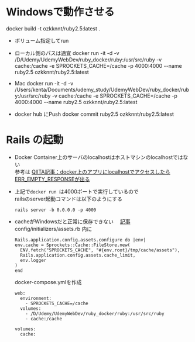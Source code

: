 # Windowsで動作させる

docker build -t ozkknnt/ruby2.5:latest .

- ボリューム指定してrun

- ローカル側のパスは適宜
docker run -it -d -v /D/Udemy/UdemyWebDev/ruby_docker/ruby:/usr/src/ruby -v cache:/cache -e SPROCKETS_CACHE=/cache -p 4000:4000 --name ruby2.5 ozkknnt/ruby2.5:latest

- Mac
docker run -it -d -v /Users/kenta/Documents/udemy_study/UdemyWebDev/ruby_docker/ruby:/usr/src/ruby -v cache:/cache -e SPROCKETS_CACHE=/cache -p 4000:4000 --name ruby2.5 ozkknnt/ruby2.5:latest

- docker hub にPush
docker commit ruby2.5 ozkknnt/ruby2.5:latest

# Rails の起動

- Docker Container上のサーバのlocalhostはホストマシンのlocalhostではない  
  参考は
  [QIITA記事：docker上のアプリにlocalhostでアクセスしたらERR_EMPTY_RESPONSEが出る](https://qiita.com/amuyikam/items/01a8c16e3ddbcc734a46)

- 上記で`docker run `は4000ポートで実行しているので  
  railsのserver起動コマンドは以下のようにする

  ```
  rails server -b 0.0.0.0 -p 4000
  ```

- cacheがWindowsだと正常に保存できない
　[記事](https://crieit.net/posts/Windows-Docker-Rails-sprockets)
  config/initializers/assets.rb 内に

  ```
  Rails.application.config.assets.configure do |env|
  env.cache = Sprockets::Cache::FileStore.new(
    ENV.fetch("SPROCKETS_CACHE", "#{env.root}/tmp/cache/assets"),
    Rails.application.config.assets.cache_limit,
    env.logger
  )
  end
  ```

  docker-compose.ymlを作成
  ```
  web:
    environment:
      - SPROCKETS_CACHE=/cache
    volumes:
      - /D/Udemy/UdemyWebDev/ruby_docker/ruby:/usr/src/ruby
      - cache:/cache

  volumes:
    cache:
  ```